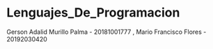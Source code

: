 # Lenguajes_De_Programacion
Gerson Adalid Murillo Palma - 20181001777
, Mario Francisco Flores - 20192030420